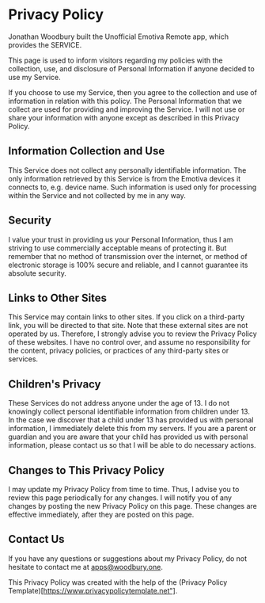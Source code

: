 # Privacy Policy

Jonathan Woodbury built the Unofficial Emotiva Remote app, which provides the
SERVICE.

This page is used to inform visitors regarding my policies with the
collection, use, and disclosure of Personal Information if anyone decided to
use my Service.

If you choose to use my Service, then you agree to the collection and use of
information in relation with this policy. The Personal Information that we
collect are used for providing and improving the Service. I will not use or
share your information with anyone except as described in this Privacy Policy.

## Information Collection and Use

This Service does not collect any personally identifiable information. The only
information retrieved by this Service is from the Emotiva devices it connects
to, e.g. device name. Such information is used only for processing within the
Service and not collected by me in any way.

## Security

I value your trust in providing us your Personal Information, thus I am
striving to use commercially acceptable means of protecting it. But remember
that no method of transmission over the internet, or method of electronic
storage is 100% secure and reliable, and I cannot guarantee its absolute
security.

## Links to Other Sites

This Service may contain links to other sites. If you click on a third-party
link, you will be directed to that site. Note that these external sites are not
operated by us. Therefore, I strongly advise you to review the Privacy Policy
of these websites. I have no control over, and assume no responsibility for
the content, privacy policies, or practices of any third-party sites or
services.

## Children's Privacy

These Services do not address anyone under the age of 13. I do not knowingly
collect personal identifiable information from children under 13. In the case
we discover that a child under 13 has provided us with personal information, I 
immediately delete this from my servers. If you are a parent or guardian and
you are aware that your child has provided us with personal information, please
contact us so that I will be able to do necessary actions.

## Changes to This Privacy Policy

I may update my Privacy Policy from time to time. Thus, I advise you to
review this page periodically for any changes. I will notify you of any
changes by posting the new Privacy Policy on this page. These changes are
effective immediately, after they are posted on this page.

## Contact Us

If you have any questions or suggestions about my Privacy Policy, do not
hesitate to contact me at apps@woodbury.one.

This Privacy Policy was created with the help of the
(Privacy Policy Template)[https://www.privacypolicytemplate.net"].

